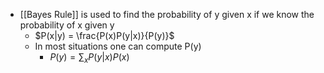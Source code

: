 - [[Bayes Rule]] is used to find the probability of y given x if we know the probability of x given y
	- $P(x|y) = \frac{P(x)P(y|x)}{P(y)}$ 
	- In most situations one can compute P(y)
		- $P(y) = \sum_xP(y|x)P(x)$